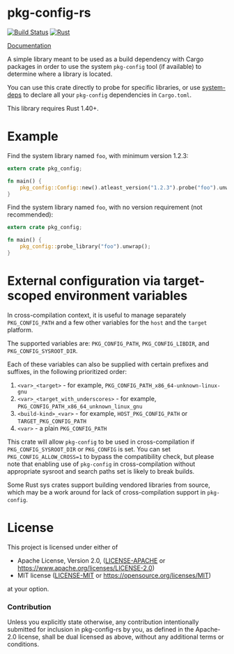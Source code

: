 # pkg-config-rs

[![Build Status](https://github.com/rust-lang/pkg-config-rs/actions/workflows/ci.yml/badge.svg)](https://github.com/rust-lang/pkg-config-rs/actions)
[![Rust](https://img.shields.io/badge/rust-1.30%2B-blue.svg?maxAge=3600)](https://github.com/rust-lang/pkg-config-rs/)

[Documentation](https://docs.rs/pkg-config)

A simple library meant to be used as a build dependency with Cargo packages in
order to use the system `pkg-config` tool (if available) to determine where a
library is located.

You can use this crate directly to probe for specific libraries, or use
[system-deps](https://github.com/gdesmott/system-deps) to declare all your
`pkg-config` dependencies in `Cargo.toml`.

This library requires Rust 1.40+.

# Example

Find the system library named `foo`, with minimum version 1.2.3:

```rust
extern crate pkg_config;

fn main() {
    pkg_config::Config::new().atleast_version("1.2.3").probe("foo").unwrap();
}
```

Find the system library named `foo`, with no version requirement (not
recommended):

```rust
extern crate pkg_config;

fn main() {
    pkg_config::probe_library("foo").unwrap();
}
```

# External configuration via target-scoped environment variables

In cross-compilation context, it is useful to manage separately `PKG_CONFIG_PATH`
and a few other variables for the `host` and the `target` platform.

The supported variables are: `PKG_CONFIG_PATH`, `PKG_CONFIG_LIBDIR`, and
`PKG_CONFIG_SYSROOT_DIR`.

Each of these variables can also be supplied with certain prefixes and suffixes, in the following prioritized order:

1. `<var>_<target>` - for example, `PKG_CONFIG_PATH_x86_64-unknown-linux-gnu`
2. `<var>_<target_with_underscores>` - for example, `PKG_CONFIG_PATH_x86_64_unknown_linux_gnu`
3. `<build-kind>_<var>` - for example, `HOST_PKG_CONFIG_PATH` or `TARGET_PKG_CONFIG_PATH`
4. `<var>` - a plain `PKG_CONFIG_PATH`

This crate will allow `pkg-config` to be used in cross-compilation
if `PKG_CONFIG_SYSROOT_DIR` or `PKG_CONFIG` is set. You can set `PKG_CONFIG_ALLOW_CROSS=1`
to bypass the compatibility check, but please note that enabling use of `pkg-config` in
cross-compilation without appropriate sysroot and search paths set is likely to break builds.

Some Rust sys crates support building vendored libraries from source, which may be a work
around for lack of cross-compilation support in `pkg-config`.

# License

This project is licensed under either of

 * Apache License, Version 2.0, ([LICENSE-APACHE](LICENSE-APACHE) or
   https://www.apache.org/licenses/LICENSE-2.0)
 * MIT license ([LICENSE-MIT](LICENSE-MIT) or
   https://opensource.org/licenses/MIT)

at your option.

### Contribution

Unless you explicitly state otherwise, any contribution intentionally submitted
for inclusion in pkg-config-rs by you, as defined in the Apache-2.0 license, shall be
dual licensed as above, without any additional terms or conditions.
